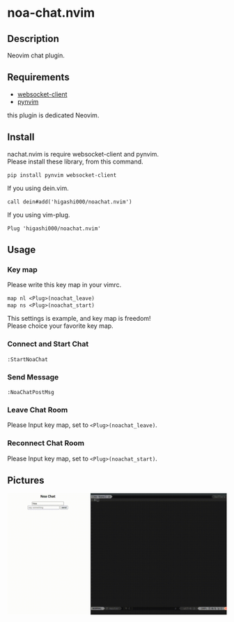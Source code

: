 # noa-chat.nvim

## Description
Neovim chat plugin.<br>

## Requirements
- [websocket-client](https://github.com/websocket-client/websocket-client)
- [pynvim](https://github.com/neovim/pynvim)

this plugin is dedicated Neovim.<br>

## Install
nachat.nvim is require websocket-client and pynvim.<br>
Please install these library, from this command.<br>
```
pip install pynvim websocket-client
```

If you using dein.vim.<br>
```
call dein#add('higashi000/noachat.nvim')
```

If you using vim-plug.<br>
```
Plug 'higashi000/noachat.nvim'
```

## Usage
### Key map
Please write this key map in your vimrc.<br>
```
map nl <Plug>(noachat_leave)
map ns <Plug>(noachat_start)
```
This settings is example, and key map is freedom!<br>
Please choice your favorite key map.<br>

### Connect and Start Chat
```
:StartNoaChat
```

### Send Message
```
:NoaChatPostMsg
```

### Leave Chat Room
Please Input key map, set to `<Plug>(noachat_leave)`.

### Reconnect Chat Room
Please Input key map, set to `<Plug>(noachat_start)`.

## Pictures
![noachat picture](https://github.com/higashi000/noachat.nvim/blob/master/img/noachat.gif)
